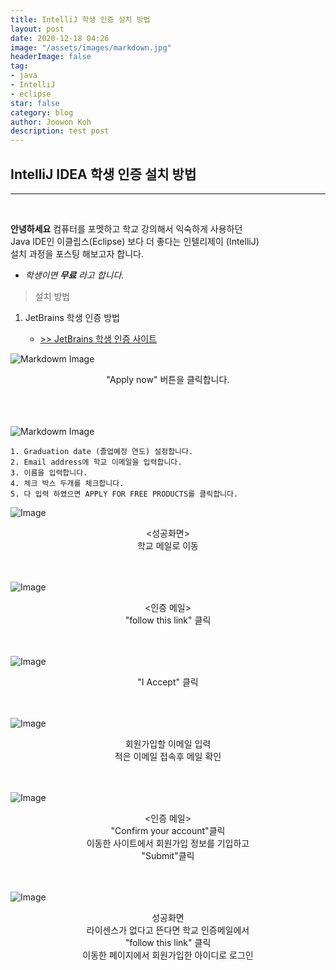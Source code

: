 ```yaml
---
title: IntelliJ 학생 인증 설치 방법 
layout: post
date: 2020-12-18 04:26
image: "/assets/images/markdown.jpg"
headerImage: false
tag:
- java
- IntelliJ
- eclipse
star: false
category: blog
author: Joowon Koh
description: test post
---
```

## IntelliJ IDEA 학생 인증 설치 방법
---
<br>

**안녕하세요**  컴퓨터를 포멧하고 학교 강의해서 익숙하게 사용하던   
Java IDE인 이클립스(Eclipse) 보다 더 좋다는 인텔리제이 (IntelliJ)  
설치 과정을 포스팅 해보고자 합니다.  
- *학생이면 **무료** 라고 합니다.*  
>설치 방법 

1. JetBrains 학생 인증 방법 
    
    - [>> JetBrains 학생 인증 사이트](https://www.jetbrains.com/community/education/#students)

![Markdowm Image](../assets/images/2/1.jpg) 
<center>"Apply now" 버튼을 클릭합니다.</center>
<br>
<br>
<br>


![Markdowm Image](../assets/images/2/2.jpg) 

    1. Graduation date (졸업예정 연도) 설정합니다. 
    2. Email address에 학교 이메일을 입력합니다.
    3. 이름을 입력합니다.
    4. 체크 박스 두개를 체크합니다.
    5. 다 입력 하였으면 APPLY FOR FREE PRODUCTS를 클릭합니다.

![Image](../assets/images/2/3.JPG) 
<center><성공화면></center>
<center>학교 메일로 이동</center>
<br>
<br>

![Image](../assets/images/2/4.JPG) 
<center><인증 메일></center>
<center>"follow this link" 클릭</center>
<br>
<br>

![Image](../assets/images/2/5.JPG)

<center>"I Accept" 클릭</center>
<br>
<br>


![Image](../assets/images/2/6.JPG)
<center>회원가입할 이메일 입력</center>
<center>적은 이메일 접속후 메일 확인</center>
<br>
<br>

![Image](../assets/images/2/7.JPG)
<center><인증 메일></center>
<center>"Confirm your account"클릭</center>
<center>이동한 사이트에서 회원가입 정보를 기입하고</center>
<center>"Submit"클릭</center>
<br>
<br>

![Image](../assets/images/2/9.JPG)
<center>성공화면</center>
<center>라이센스가 없다고 뜬다면 학교 인증메일에서 </center>
<center>"follow this link" 클릭</center>
<center>이동한 페이지에서 회원가입한 아이디로 로그인</center>
